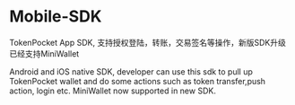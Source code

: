 # Mobile-SDK

TokenPocket App SDK, 支持授权登陆，转账，交易签名等操作，新版SDK升级已经支持MiniWallet

Android and iOS native SDK, developer can use this sdk to pull up TokenPocket wallet and do some actions such as token transfer,push action, login etc. MiniWallet now supported in new SDK.
